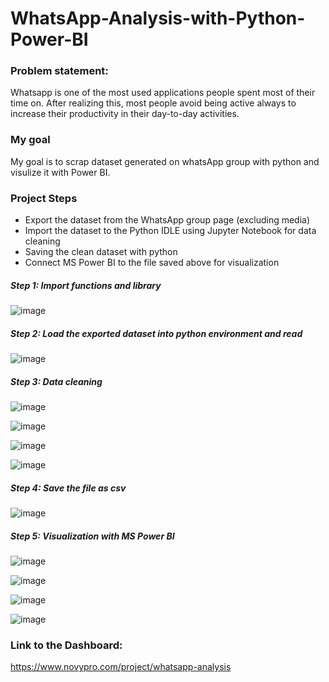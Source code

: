 # WhatsApp-Analysis-with-Python-Power-BI

### Problem statement:
Whatsapp is one of the most used applications people spent most of their time on. After realizing this, most people avoid being active always to increase their productivity in their day-to-day activities.

### My goal
My goal is to scrap dataset generated on whatsApp group with python and visulize it with Power BI.

### Project Steps
- Export the dataset from the WhatsApp group page (excluding media)
- Import the dataset to the Python IDLE using Jupyter Notebook for data cleaning
- Saving the clean dataset with python
- Connect MS Power BI to the file saved above for visualization

##### Step 1: Import functions and library
![image](https://user-images.githubusercontent.com/50216723/164425596-112e866e-a40f-40c2-a8fc-78c14b3f4dbc.png)


##### Step 2: Load the exported dataset into python environment and read
![image](https://user-images.githubusercontent.com/50216723/164426269-17b6a38d-7f8f-4f25-8027-ec8580ee9103.png)


##### Step 3: Data cleaning
![image](https://user-images.githubusercontent.com/50216723/164426580-fdc1164e-3bc7-4e5d-8ef5-23be79037523.png)

![image](https://user-images.githubusercontent.com/50216723/164426942-885048ed-2628-4666-be28-30ffa8c4a0f9.png)

![image](https://user-images.githubusercontent.com/50216723/164427035-5081a6c8-a6d8-4344-b8a2-287b72088ea9.png)

![image](https://user-images.githubusercontent.com/50216723/164427215-f8ed1c81-697d-4b40-ba62-7cf174a19769.png)


##### Step 4: Save the file as csv
![image](https://user-images.githubusercontent.com/50216723/164427373-8e2eb29e-929f-4cc3-8417-0ec34eb0706a.png)

##### Step 5: Visualization with MS Power BI
![image](https://user-images.githubusercontent.com/50216723/164427990-b00aedff-532f-4bcf-81b5-e3d2c93e9493.png)

![image](https://user-images.githubusercontent.com/50216723/164428132-6c648f04-3b67-4659-a877-4b5940eefd33.png)

![image](https://user-images.githubusercontent.com/50216723/164428282-ba6a66af-855d-4d49-9ba9-6bb6f94e42d4.png)

![image](https://user-images.githubusercontent.com/50216723/164428364-7fbf609a-99e9-44ef-a781-3e86f8315909.png)


### Link to the Dashboard:
https://www.novypro.com/project/whatsapp-analysis
